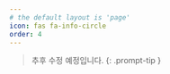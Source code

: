 ```yaml
---
# the default layout is 'page'
icon: fas fa-info-circle
order: 4
---
```


> 추후 수정 예정입니다.
{: .prompt-tip }
